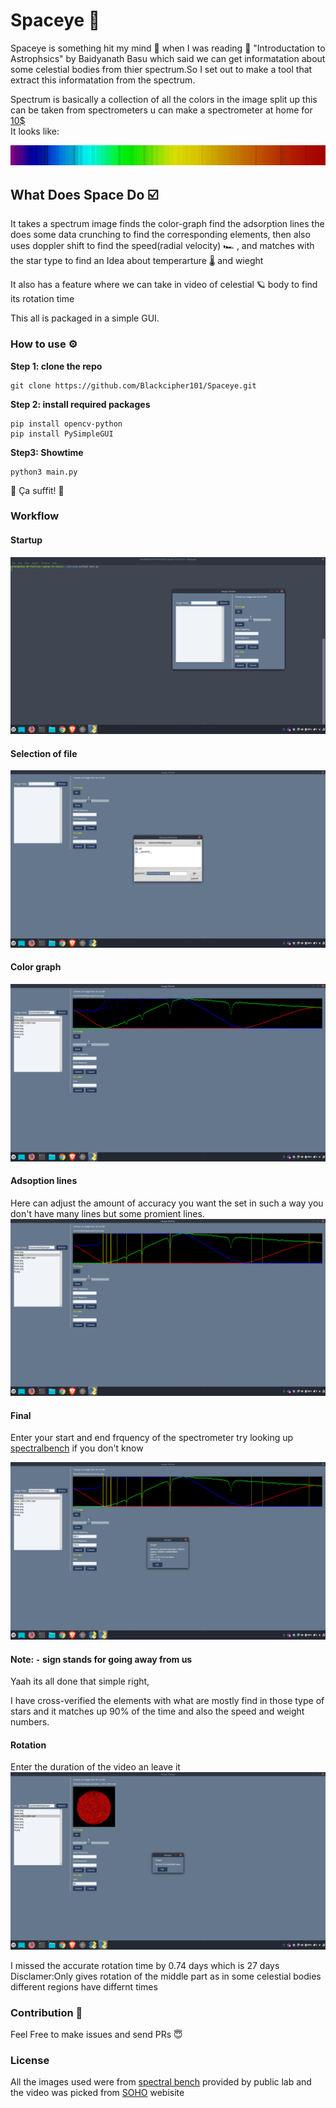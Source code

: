 # Spaceye :milky_way:

Spaceye is something hit my mind :brain: when I was reading :blue_book: "Introductation to Astrophsics" by Baidyanath Basu which said we can get informatation about some
celestial bodies from thier spectrum.So I set out to make a tool that extract this informatation from the spectrum.

Spectrum is basically a collection of all the colors in the image split up this can be taken from spectrometers u can make a spectrometer at home for <a href="https://www.youtube.com/watch?v=IA5BTD-aelo">10$</a>
<br>
It looks like:

<img src="Gstar.png">


## What Does Space Do :ballot_box_with_check:
It takes a spectrum image finds the color-graph find the adsorption lines the does some data crunching to find the corresponding elements, then also uses doppler shift
to find the speed(radial velocity) :racing_car: , and matches with the star type to find an Idea about temperarture :thermometer: and wieght

It also has a feature where we can take in video of celestial :ringed_planet: body to find its rotation time

This all is packaged in a simple GUI.


### How to use :gear:

**Step 1: clone the repo**
```
git clone https://github.com/Blackcipher101/Spaceye.git
```
**Step 2: install required packages**
```
pip install opencv-python
pip install PySimpleGUI
```
**Step3: Showtime**
```
python3 main.py
```
:partying_face: Ça suffit! :partying_face:

### Workflow

#### Startup

<img src="Images/Screenshot from 2020-09-20 15-20-19.png">

#### Selection of file
<img src="Images/Screenshot from 2020-09-20 15-20-34.png">

#### Color graph

<img src="Images/Screenshot from 2020-09-20 15-20-45.png">

#### Adsoption lines
Here can adjust the amount of accuracy you want the set in such a way you don't have many lines but some promient lines. 
<img src="Images/Screenshot from 2020-09-20 15-20-57.png">

#### Final 
Enter your start and end frquency of the spectrometer try looking up <a href="https://spectralworkbench.org/spectrums?page=2">spectralbench</a> if you don't know

<img src="Images/Screenshot from 2020-09-20 15-27-41.png">

#### Note: `-` sign stands for going away from us
Yaah its all done that simple right,

I have cross-verified the elements with what are mostly find in those type of stars and it matches up 90% of the time and also the speed and weight numbers.

#### Rotation
Enter the duration of the video 
an leave it
<img src="Images/Screenshot from 2020-09-20 15-59-11.png">

I missed the accurate rotation time by 0.74 days which is 27 days
Disclamer:Only gives rotation of the middle part as in some celestial bodies different regions have differnt times

### Contribution :handshake:
Feel Free to make issues and send PRs :innocent:

### License
All the images used were from <a href="http://spectralworkbench.org/">spectral bench</a> provided by public lab
and the video was picked from <a href="https://www.nasa.gov/mission_pages/soho/the-sun-daily/index.html">SOHO</a> webisite




